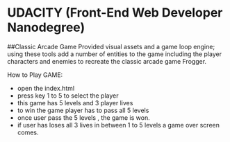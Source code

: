 # UDACITY (Front-End Web Developer Nanodegree)

##Classic Arcade Game 
Provided visual assets and a game loop engine; using these tools  add a number of entities to the game including the player characters and enemies to recreate the classic arcade game Frogger.


How to Play GAME:
-  open the index.html
-  press key 1 to 5 to select the player
-  this game has 5 levels and 3 player lives
-  to win the game player has to pass all 5 levels
-  once user pass the 5 levels , the game is won.
-  if user has loses all 3 lives in between 1 to 5 levels a game over screen comes.





